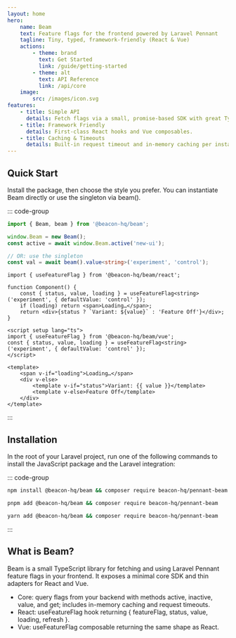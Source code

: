 ```yaml
---
layout: home
hero:
    name: Beam
    text: Feature flags for the frontend powered by Laravel Pennant
    tagline: Tiny, typed, framework-friendly (React & Vue)
    actions:
        - theme: brand
          text: Get Started
          link: /guide/getting-started
        - theme: alt
          text: API Reference
          link: /api/core
    image:
        src: /images/icon.svg
features:
    - title: Simple API
      details: Fetch flags via a small, promise-based SDK with great TypeScript types.
    - title: Framework Friendly
      details: First-class React hooks and Vue composables.
    - title: Caching & Timeouts
      details: Built-in request timeout and in-memory caching per instance.
---
```


## Quick Start

Install the package, then choose the style you prefer. You can instantiate Beam directly or use the singleton via beam().

::: code-group

```ts [Core]
import { Beam, beam } from '@beacon-hq/beam';

window.Beam = new Beam();
const active = await window.Beam.active('new-ui');

// OR: use the singleton
const val = await beam().value<string>('experiment', 'control');
```

```tsx [React]
import { useFeatureFlag } from '@beacon-hq/beam/react';

function Component() {
    const { status, value, loading } = useFeatureFlag<string>('experiment', { defaultValue: 'control' });
    if (loading) return <span>Loading…</span>;
    return <div>{status ? `Variant: ${value}` : 'Feature Off'}</div>;
}
```

```vue [Vue]
<script setup lang="ts">
import { useFeatureFlag } from '@beacon-hq/beam/vue';
const { status, value, loading } = useFeatureFlag<string>('experiment', { defaultValue: 'control' });
</script>

<template>
    <span v-if="loading">Loading…</span>
    <div v-else>
        <template v-if="status">Variant: {{ value }}</template>
        <template v-else>Feature Off</template>
    </div>
</template>
```

:::

## Installation

In the root of your Laravel project, run one of the following commands to install the JavaScript package and the Laravel integration:

::: code-group

```bash [npm]
npm install @beacon-hq/beam && composer require beacon-hq/pennant-beam
```

```bash [pnpm]
pnpm add @beacon-hq/beam && composer require beacon-hq/pennant-beam
```

```bash [yarn]
yarn add @beacon-hq/beam && composer require beacon-hq/pennant-beam
```

:::

## What is Beam?

Beam is a small TypeScript library for fetching and using Laravel Pennant feature flags in your frontend. It exposes a minimal core SDK and thin adapters for React and Vue.

- Core: query flags from your backend with methods active, inactive, value, and get; includes in-memory caching and request timeouts.
- React: useFeatureFlag hook returning { featureFlag, status, value, loading, refresh }.
- Vue: useFeatureFlag composable returning the same shape as React.
